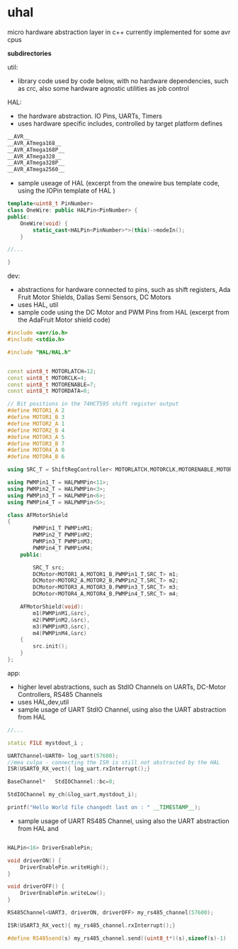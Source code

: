 # uhal
micro hardware abstraction layer in c++
currently implemented for some avr cpus

**subdirectories**

util:
 * library code used by code below, with no hardware dependencies, such as crc, also some hardware agnostic utilities as job control
 
HAL:  
 * the hardware abstraction. IO Pins, UARTs, Timers
 * uses hardware specific includes, controlled by target platform defines

  ```C
  __AVR__
  __AVR_ATmega168__
  __AVR_ATmega168P__
  __AVR_ATmega328__
  __AVR_ATmega328P__
  __AVR_ATmega2560__
  ```
* sample useage of HAL (excerpt from the onewire bus template code, using the IOPin template of HAL )
```C++
template<uint8_t PinNumber>
class OneWire: public HALPin<PinNumber> {
public:
	OneWire(void) {
		static_cast<HALPin<PinNumber>*>(this)->modeIn();
	}

//...

}    
```



dev:
 * abstractions for hardware connected to pins, such as shift registers, Ada Fruit Motor Shields, Dallas Semi Sensors, DC Motors
 * uses HAL, util
 * sample code using the DC Motor and PWM Pins from HAL (excerpt from the AdaFruit Motor shield code)

```C++
#include <avr/io.h>
#include <stdio.h>

#include "HAL/HAL.h"


const uint8_t MOTORLATCH=12;
const uint8_t MOTORCLK=4;
const uint8_t MOTORENABLE=7;
const uint8_t MOTORDATA=8;

// Bit positions in the 74HCT595 shift register output
#define MOTOR1_A 2
#define MOTOR1_B 3
#define MOTOR2_A 1
#define MOTOR2_B 4
#define MOTOR3_A 5 
#define MOTOR3_B 7
#define MOTOR4_A 0
#define MOTOR4_B 6

using SRC_T = ShiftRegController< MOTORLATCH,MOTORCLK,MOTORENABLE,MOTORDATA>;

using PWMPin1_T = HALPWMPin<11>;
using PWMPin2_T = HALPWMPin<3>;
using PWMPin3_T = HALPWMPin<6>;
using PWMPin4_T = HALPWMPin<5>;

class AFMotorShield
{						
		PWMPin1_T PWMPinM1;
		PWMPin2_T PWMPinM2;
		PWMPin3_T PWMPinM3;
		PWMPin4_T PWMPinM4;	
	public:

		SRC_T src;		
		DCMotor<MOTOR1_A,MOTOR1_B,PWMPin1_T,SRC_T> m1;
		DCMotor<MOTOR2_A,MOTOR2_B,PWMPin2_T,SRC_T> m2;
		DCMotor<MOTOR3_A,MOTOR3_B,PWMPin3_T,SRC_T> m3;
		DCMotor<MOTOR4_A,MOTOR4_B,PWMPin4_T,SRC_T> m4;

	AFMotorShield(void):
		m1(PWMPinM1,&src),
		m2(PWMPinM2,&src),
		m3(PWMPinM3,&src),
		m4(PWMPinM4,&src)
	{
		src.init();
	}
};

```

app: 
 * higher level abstractions, such as StdIO Channels on UARTs, DC-Motor Controllers, RS485 Channels
 * uses HAL,dev,util
 * sample usage of UART StdIO Channel, using also the UART abstraction from HAL

```C++
//...

static FILE mystdout_i ;

UARTChannel<UART0> log_uart(57600);
//mea culpa - connecting the ISR is still not abstracted by the HAL
ISR(USART0_RX_vect){ log_uart.rxInterrupt();}

BaseChannel*   StdIOChannel::bc=0;

StdIOChannel my_ch(&log_uart,mystdout_i);

printf("Hello World file changedt last on : " __TIMESTAMP__);
```

 * sample usage of UART RS485 Channel, using also the UART abstraction from HAL and 

```C++

HALPin<16> DriverEnablePin;

void driverON() {
	DriverEnablePin.writeHigh();
}

void driverOFF() {
	DriverEnablePin.writeLow();
}

RS485Channel<UART3, driverON, driverOFF> my_rs485_channel(57600);

ISR(USART3_RX_vect){ my_rs485_channel.rxInterrupt();}

#define RS485send(s) my_rs485_channel.send((uint8_t*)(s),sizeof(s)-1)
```
 	